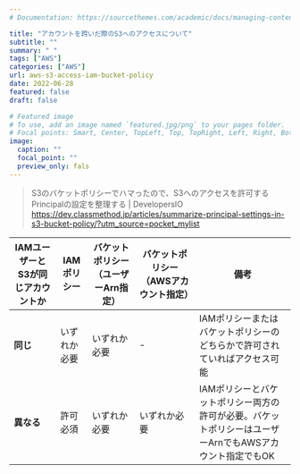```yaml
---
# Documentation: https://sourcethemes.com/academic/docs/managing-content/

title: "アカウントを跨いだ際のS3へのアクセスについて"
subtitle: ""
summary: " "
tags: ["AWS"]
categories: ["AWS"]
url: aws-s3-access-iam-bucket-policy
date: 2022-06-28
featured: false
draft: false

# Featured image
# To use, add an image named `featured.jpg/png` to your pages folder.
# Focal points: Smart, Center, TopLeft, Top, TopRight, Left, Right, BottomLeft, Bottom, BottomRight.
image:
  caption: ""
  focal_point: ""
  preview_only: fals
---
```




> S3のバケットポリシーでハマったので、S3へのアクセスを許可するPrincipalの設定を整理する | DevelopersIO https://dev.classmethod.jp/articles/summarize-principal-settings-in-s3-bucket-policy/?utm_source=pocket_mylist

| IAMユーザーとS3が同じアカウントか | IAMポリシー  | バケットポリシー（ユーザーArn指定） | バケットポリシー（AWSアカウント指定） | 備考                                                         |
| --------------------------------- | ------------ | ----------------------------------- | ------------------------------------- | ------------------------------------------------------------ |
| **同じ**                          | いずれか必要 | いずれか必要                        | -                                     | IAMポリシーまたはバケットポリシーのどちらかで許可されていればアクセス可能 |
| **異なる**                        | 許可必須     | いずれか必要                        | いずれか必要                          | IAMポリシーとバケットポリシー両方の許可が必要。バケットポリシーはユーザーArnでもAWSアカウント指定でもOK |
